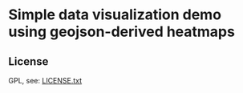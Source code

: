 # Simple data visualization demo using geojson-derived heatmaps

## License
GPL, see: [LICENSE.txt](LICENSE.txt)
